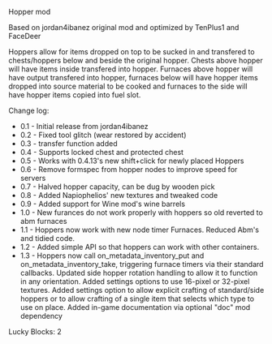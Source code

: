 Hopper mod

Based on jordan4ibanez original mod and optimized by TenPlus1 and FaceDeer

Hoppers allow for items dropped on top to be sucked in and transfered to chests/hoppers below and beside the original hopper.  Chests above hopper will have items inside transfered into hopper.  Furnaces above hopper will have output transfered into hopper, furnaces below will have hopper items dropped into source material to be cooked and furnaces to the side will have hopper items copied into fuel slot.

Change log:

- 0.1 - Initial release from jordan4ibanez
- 0.2 - Fixed tool glitch (wear restored by accident)
- 0.3 - transfer function added
- 0.4 - Supports locked chest and protected chest
- 0.5 - Works with 0.4.13's new shift+click for newly placed Hoppers
- 0.6 - Remove formspec from hopper nodes to improve speed for servers
- 0.7 - Halved hopper capacity, can be dug by wooden pick
- 0.8 - Added Napiophelios' new textures and tweaked code
- 0.9 - Added support for Wine mod's wine barrels
- 1.0 - New furances do not work properly with hoppers so old reverted to abm furnaces
- 1.1 - Hoppers now work with new node timer Furnaces.  Reduced Abm's and tidied code.
- 1.2 - Added simple API so that hoppers can work with other containers.
- 1.3 - Hoppers now call on_metadata_inventory_put and on_metadata_inventory_take, triggering furnace timers via their standard callbacks. Updated side hopper rotation handling to allow it to function in any orientation. Added settings options to use 16-pixel or 32-pixel textures. Added settings option to allow explicit crafting of standard/side hoppers or to allow crafting of a single item that selects which type to use on place. Added in-game documentation via optional "doc" mod dependency

Lucky Blocks: 2
